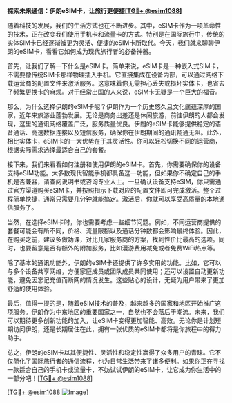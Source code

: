 **探索未来通信：伊朗eSIM卡，让旅行更便捷[[TG💪+ @esim1088](https://t.me/s/esim1088)]**

随着科技的发展，我们的生活方式也在不断进步。其中，eSIM卡作为一项革命性的技术，正在改变我们使用手机卡和流量卡的方式。特别是在国际旅行中，传统的实体SIM卡已经逐渐被更为灵活、便捷的eSIM卡所取代。今天，我们就来聊聊伊朗的eSIM卡，看看它如何成为现代旅行者的必备神器。

首先，让我们了解一下什么是eSIM卡。简单来说，eSIM卡是一种嵌入式SIM卡，不需要像传统SIM卡那样物理插入手机。它直接集成在设备内部，可以通过网络下载运营商的配置文件来激活服务。这意味着你无需担心丢失或损坏实体卡，也省去了频繁更换卡的麻烦。对于经常出国的人来说，eSIM卡无疑是一个巨大的福音。

那么，为什么选择伊朗的eSIM卡呢？伊朗作为一个历史悠久且文化底蕴深厚的国家，近年来旅游业蓬勃发展。无论是商务出差还是休闲旅游，前往伊朗的人都会发现，这里的通讯网络覆盖广泛，服务质量优良。伊朗的eSIM卡能够提供稳定的语音通话、高速数据连接以及短信服务，确保你在伊朗期间的通讯畅通无阻。此外，相比实体卡，eSIM卡的一大优势在于其灵活性。你可以轻松切换不同的运营商，根据实际需求选择最适合自己的套餐。

接下来，我们来看看如何注册和使用伊朗的eSIM卡。首先，你需要确保你的设备支持eSIM功能。大多数现代智能手机都具备这一功能，但如果你不确定自己的手机是否兼容，请查阅说明书或咨询专业人士。一旦确认设备支持eSIM，你只需通过官方渠道购买eSIM卡，并按照指示下载对应的配置文件即可完成激活。整个过程简单快捷，通常只需要几分钟就能搞定。激活后，你就可以享受高质量的本地通信服务了。

当然，在选择eSIM卡时，你也需要考虑一些细节问题。例如，不同运营商提供的套餐可能会有所不同，价格、流量限额以及通话分钟数都会影响最终体验。因此，在购买之前，建议多做功课，对比几家服务商的方案，找到性价比最高的选项。同时，也要留意是否有额外的附加服务，比如漫游费用减免或者免费WiFi热点等。

除了基本的通讯功能外，伊朗的eSIM卡还提供了许多实用的功能。比如，它可以与多个设备共享网络，方便家庭成员或团队成员共同使用；还可以设置自动更新功能，避免因忘记充值而断网的情况发生。这些贴心的设计，无疑为用户带来了更加舒适的使用体验。

最后，值得一提的是，随着eSIM技术的普及，越来越多的国家和地区开始推广这项服务。伊朗作为中东地区的重要国家之一，自然也不会落后于潮流。未来，我们可以期待更多创新功能的加入，让eSIM卡变得更加智能、高效。无论你是计划短期访问伊朗，还是长期居住在此，拥有一张优质的eSIM卡都将是你旅程中的得力助手。

总之，伊朗的eSIM卡以其便捷性、灵活性和稳定性赢得了众多用户的青睐。它不仅简化了国际旅行者的通信流程，也为日常生活带来了诸多便利。如果你正在寻找一款适合自己的手机卡或流量卡，不妨试试伊朗的eSIM卡，让它成为你生活中的一部分吧！[[TG💪+ @esim1088](https://t.me/s/esim1088)]

[[TG💪+ @esim1088](https://t.me/s/esim1088) ![Image](https://i.postimg.cc/4NQfJmqS/Snipaste-2025-05-13-00-14-12.png)]